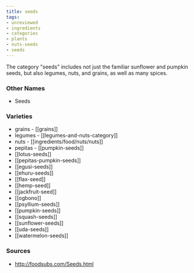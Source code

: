 ```yaml
---
title: seeds
tags:
- unreviewed
- ingredients
- categories
- plants
- nuts-seeds
- seeds
---
```

The category "seeds" includes not just the familiar sunflower and pumpkin seeds, but also legumes, nuts, and grains, as well as many spices.

### Other Names

* Seeds

### Varieties

* grains - [[grains]]
* legumes - [[legumes-and-nuts-category]]
* nuts - [[ingredients/food/nuts/nuts]]
* pepitas - [[pumpkin-seeds]]
* [[lotus-seeds]]
* [[pepitas-pumpkin-seeds]]
* [[egusi-seeds]]
* [[ehuru-seeds]]
* [[flax-seed]]
* [[hemp-seed]]
* [[jackfruit-seed]]
* [[ogbono]]
* [[psyllium-seeds]]
* [[pumpkin-seeds]]
* [[squash-seeds]]
* [[sunflower-seeds]]
* [[uda-seeds]]
* [[watermelon-seeds]]

### Sources
* http://foodsubs.com/Seeds.html

